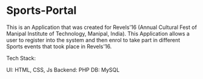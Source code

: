 # Sports-Portal

This is an Application that was created for Revels'16 (Annual Cultural Fest of Manipal Institute of Technology, Manipal, India).
This Application allows a user to register into the system and then enrol to take part in different Sports events that took place in Revels'16.

Tech Stack:

  UI: HTML, CSS, Js
  Backend: PHP
  DB: MySQL
